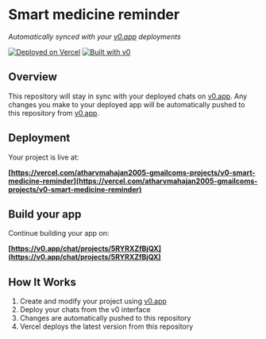 # Smart medicine reminder

*Automatically synced with your [v0.app](https://v0.app) deployments*

[![Deployed on Vercel](https://img.shields.io/badge/Deployed%20on-Vercel-black?style=for-the-badge&logo=vercel)](https://vercel.com/atharvmahajan2005-gmailcoms-projects/v0-smart-medicine-reminder)
[![Built with v0](https://img.shields.io/badge/Built%20with-v0.app-black?style=for-the-badge)](https://v0.app/chat/projects/5RYRXZfBjQX)

## Overview

This repository will stay in sync with your deployed chats on [v0.app](https://v0.app).
Any changes you make to your deployed app will be automatically pushed to this repository from [v0.app](https://v0.app).

## Deployment

Your project is live at:

**[https://vercel.com/atharvmahajan2005-gmailcoms-projects/v0-smart-medicine-reminder](https://vercel.com/atharvmahajan2005-gmailcoms-projects/v0-smart-medicine-reminder)**

## Build your app

Continue building your app on:

**[https://v0.app/chat/projects/5RYRXZfBjQX](https://v0.app/chat/projects/5RYRXZfBjQX)**

## How It Works

1. Create and modify your project using [v0.app](https://v0.app)
2. Deploy your chats from the v0 interface
3. Changes are automatically pushed to this repository
4. Vercel deploys the latest version from this repository